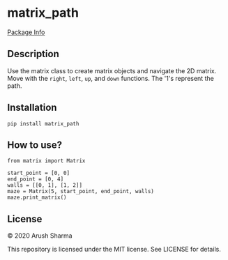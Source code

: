 # matrix_path

[Package Info](https://pypi.org/project/matrix-path/)

## Description
Use the matrix class to create matrix objects and navigate the 2D matrix. Move with the ``` right ```, ``` left ```, ``` up ```, and ``` down ``` functions.
The '1's represent the path.

## Installation 
```pip install matrix_path```

## How to use?
```
from matrix import Matrix

start_point = [0, 0]
end_point = [0, 4]
walls = [[0, 1], [1, 2]]
maze = Matrix(5, start_point, end_point, walls)
maze.print_matrix()
```

## License
© 2020 Arush Sharma

This repository is licensed under the MIT license. See LICENSE for details.

